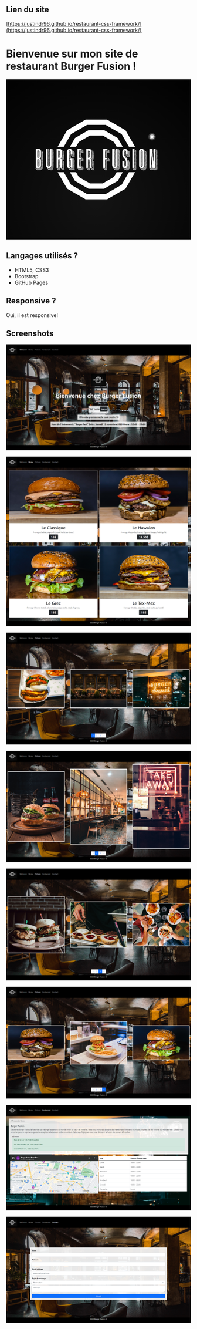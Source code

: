 ## Lien du site

[https://justindr96.github.io/restaurant-css-framework/](https://justindr96.github.io/restaurant-css-framework/)

# Bienvenue sur mon site de restaurant Burger Fusion !

![BurgerFusion](/images/logo_resto.png)

## Langages utilisés ?

- HTML5, CSS3
- Bootstrap
- GitHub Pages

## Responsive ?

Oui, il est responsive!

## Screenshots

![screenshot1](/Readme/Welcome.png)

![screenshot2](/Readme/Menu.png)

![screenshot3](/Readme/pictures.png)

![screenshot4](/Readme/pictures2.png)

![screenshot5](/Readme/pictures3.png)

![screenshot6](/Readme/Pictures4.png)

![screenshot6](/Readme/Restaurant.png)

![screenshot6](/Readme/Contact.png)
